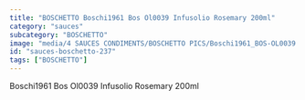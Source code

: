 ```yaml
---
title: "BOSCHETTO Boschi1961 Bos Ol0039 Infusolio Rosemary 200ml"
category: "sauces"
subcategory: "BOSCHETTO"
image: "media/4 SAUCES CONDIMENTS/BOSCHETTO PICS/Boschi1961_BOS-OL0039 Infusolio Rosemary 200ml.png"
id: "sauces-boschetto-237"
tags: ["BOSCHETTO"]
---
```


Boschi1961 Bos Ol0039 Infusolio Rosemary 200ml
